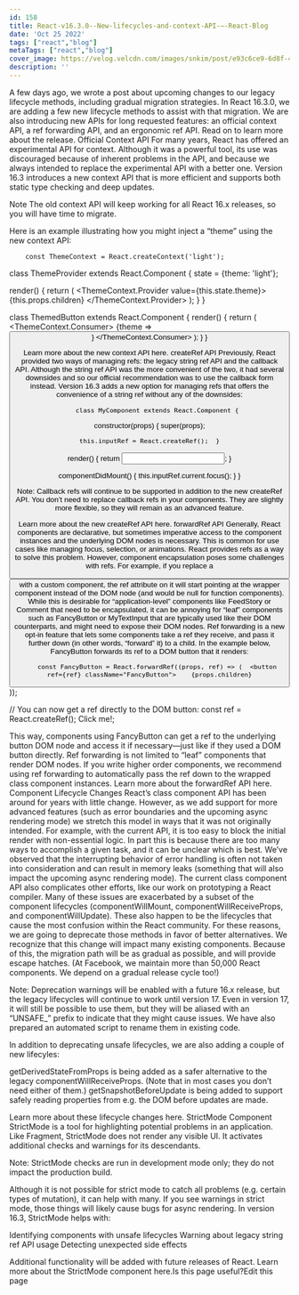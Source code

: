 ```yaml
---
id: 158
title: React-v16.3.0--New-lifecycles-and-context-API-–-React-Blog
date: 'Oct 25 2022'
tags: ["react","blog"]
metaTags: ["react","blog"]
cover_image: https://velog.velcdn.com/images/snkim/post/e93c6ce9-6d8f-4957-8e4f-30ab8330e217/reactJS.png
description: ''
---
```


A few days ago, we wrote a post about upcoming changes to our legacy lifecycle methods, including gradual migration strategies. In React 16.3.0, we are adding a few new lifecycle methods to assist with that migration. We are also introducing new APIs for long requested features: an official context API, a ref forwarding API, and an ergonomic ref API.
Read on to learn more about the release.
Official Context API 
For many years, React has offered an experimental API for context. Although it was a powerful tool, its use was discouraged because of inherent problems in the API, and because we always intended to replace the experimental API with a better one.
Version 16.3 introduces a new context API that is more efficient and supports both static type checking and deep updates.

Note
The old context API will keep working for all React 16.x releases, so you will have time to migrate.

Here is an example illustrating how you might inject a “theme” using the new context API:

        const ThemeContext = React.createContext('light');
class ThemeProvider extends React.Component {
  state = {theme: 'light'};

  render() {
    return (
      <ThemeContext.Provider value={this.state.theme}>        {this.props.children}      </ThemeContext.Provider>    );
  }
}

class ThemedButton extends React.Component {
  render() {
    return (
      <ThemeContext.Consumer>        {theme => <Button theme={theme} />}      </ThemeContext.Consumer>    );
  }
}
        
Learn more about the new context API here.
createRef API 
Previously, React provided two ways of managing refs: the legacy string ref API and the callback API. Although the string ref API was the more convenient of the two, it had several downsides and so our official recommendation was to use the callback form instead.
Version 16.3 adds a new option for managing refs that offers the convenience of a string ref without any of the downsides:

        class MyComponent extends React.Component {
  constructor(props) {
    super(props);

    this.inputRef = React.createRef();  }

  render() {
    return <input type="text" ref={this.inputRef} />;  }

  componentDidMount() {
    this.inputRef.current.focus();  }
}
        

Note:
Callback refs will continue to be supported in addition to the new createRef API.
You don’t need to replace callback refs in your components. They are slightly more flexible, so they will remain as an advanced feature.

Learn more about the new createRef API here.
forwardRef API 
Generally, React components are declarative, but sometimes imperative access to the component instances and the underlying DOM nodes is necessary. This is common for use cases like managing focus, selection, or animations. React provides refs as a way to solve this problem. However, component encapsulation poses some challenges with refs.
For example, if you replace a <button> with a custom <FancyButton> component, the ref attribute on it will start pointing at the wrapper component instead of the DOM node (and would be null for function components). While this is desirable for “application-level” components like FeedStory or Comment that need to be encapsulated, it can be annoying for “leaf” components such as FancyButton or MyTextInput that are typically used like their DOM counterparts, and might need to expose their DOM nodes.
Ref forwarding is a new opt-in feature that lets some components take a ref they receive, and pass it further down (in other words, “forward” it) to a child. In the example below, FancyButton forwards its ref to a DOM button that it renders:

        const FancyButton = React.forwardRef((props, ref) => (  <button ref={ref} className="FancyButton">    {props.children}
  </button>
));

// You can now get a ref directly to the DOM button:
const ref = React.createRef();
<FancyButton ref={ref}>Click me!</FancyButton>;
        
This way, components using FancyButton can get a ref to the underlying button DOM node and access it if necessary—just like if they used a DOM button directly.
Ref forwarding is not limited to “leaf” components that render DOM nodes. If you write higher order components, we recommend using ref forwarding to automatically pass the ref down to the wrapped class component instances.
Learn more about the forwardRef API here.
Component Lifecycle Changes 
React’s class component API has been around for years with little change. However, as we add support for more advanced features (such as error boundaries and the upcoming async rendering mode) we stretch this model in ways that it was not originally intended.
For example, with the current API, it is too easy to block the initial render with non-essential logic. In part this is because there are too many ways to accomplish a given task, and it can be unclear which is best. We’ve observed that the interrupting behavior of error handling is often not taken into consideration and can result in memory leaks (something that will also impact the upcoming async rendering mode). The current class component API also complicates other efforts, like our work on prototyping a React compiler.
Many of these issues are exacerbated by a subset of the component lifecycles (componentWillMount, componentWillReceiveProps, and componentWillUpdate). These also happen to be the lifecycles that cause the most confusion within the React community. For these reasons, we are going to deprecate those methods in favor of better alternatives.
We recognize that this change will impact many existing components. Because of this, the migration path will be as gradual as possible, and will provide escape hatches. (At Facebook, we maintain more than 50,000 React components. We depend on a gradual release cycle too!)

Note:
Deprecation warnings will be enabled with a future 16.x release, but the legacy lifecycles will continue to work until version 17.
Even in version 17, it will still be possible to use them, but they will be aliased with an “UNSAFE_” prefix to indicate that they might cause issues. We have also prepared an automated script to rename them in existing code.

In addition to deprecating unsafe lifecycles, we are also adding a couple of new lifecyles:

getDerivedStateFromProps is being added as a safer alternative to the legacy componentWillReceiveProps. (Note that in most cases you don’t need either of them.)
getSnapshotBeforeUpdate is being added to support safely reading properties from e.g. the DOM before updates are made.

Learn more about these lifecycle changes here.
StrictMode Component 
StrictMode is a tool for highlighting potential problems in an application. Like Fragment, StrictMode does not render any visible UI. It activates additional checks and warnings for its descendants.

Note:
StrictMode checks are run in development mode only; they do not impact the production build.

Although it is not possible for strict mode to catch all problems (e.g. certain types of mutation), it can help with many. If you see warnings in strict mode, those things will likely cause bugs for async rendering.
In version 16.3, StrictMode helps with:

Identifying components with unsafe lifecycles
Warning about legacy string ref API usage
Detecting unexpected side effects

Additional functionality will be added with future releases of React.
Learn more about the StrictMode component here.Is this page useful?Edit this page
